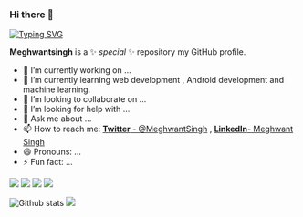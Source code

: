 ### Hi there 👋
[![Typing SVG](https://readme-typing-svg.herokuapp.com?color=4CF7D3F1&lines=HELLO%2C+I+am+MEGHWANT+SINGH;Interested+in+learning+NEW+TECHNOLOGY;Web+Development%2C+Android+Development;Machine+learning;above+all+love+Cloud+Computing+)](https://git.io/typing-svg)

**Meghwantsingh** is a ✨ _special_ ✨ repository my GitHub profile.



- 🔭 I’m currently working on ...
- 🌱 I’m currently learning web development , Android development and machine learning.
- 👯 I’m looking to collaborate on ...
- 🤔 I’m looking for help with ...
- 💬 Ask me about ...
- 📫 How to reach me: [**Twitter** - @MeghwantSingh](https://twitter.com/MeghwantSingh) ,  [**LinkedIn**- Meghwant Singh](https://www.linkedin.com/in/meghwant-singh-rana-042464207/)
- 😄 Pronouns: ...
- ⚡ Fun fact: ...


![](https://img.shields.io/badge/-HTML-e34f26?logo=html5&logoColor=fff) 
![](https://img.shields.io/badge/-CSS-1572B6?logo=css3&logoColor=fff)
![](https://img.shields.io/badge/-PYTHON-fffff?logo=python&logoColor=fff) 
![](https://img.shields.io/badge/-JAVA-FFFF00?logo=Java&logoColor=fff) 

![Github stats](https://github-readme-stats.vercel.app/api?username=Meghwantsingh&count_private=true&show_icons=true&theme=radical)
![](https://github-readme-stats.vercel.app/api/top-langs/?username=MEGHWANTSINGH&show_icons=true&theme=radical)
